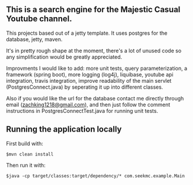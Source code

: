 ## This is a search engine for the Majestic Casual Youtube channel.
This projects based out of a jetty template. 
It uses postgres for the database, jetty, maven. 

It's in pretty rough shape at the moment, there's a lot of unused code so any simplification would be greatly appreciated.

Improvments I would like to add: more unit tests, query parameterization, a framework (spring boot), more logging (log4j), liquibase, youtube api integration, travis integration, improve readability of the main servlet (PostgresConnect.java) by seperating it up into different classes.

Also if you would like the url for the database contact me directly through email (zachking1218@gmail.com), and then just follow the comment instructions in PostgresConnectTest.java for running unit tests.

## Running the application locally

First build with:

    $mvn clean install

Then run it with:

    $java -cp target/classes:target/dependency/* com.seekmc.example.Main
    



